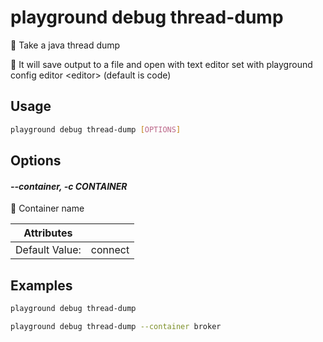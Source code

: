 # playground debug thread-dump

🎯 Take a java thread dump  
  
🔖 It will save output to a file and open with text editor set with playground config editor \<editor\> (default is code)

## Usage

```bash
playground debug thread-dump [OPTIONS]
```

## Options

#### *--container, -c CONTAINER*

🐳 Container name

| Attributes      | &nbsp;
|-----------------|-------------
| Default Value:  | connect

## Examples

```bash
playground debug thread-dump
```

```bash
playground debug thread-dump --container broker
```


